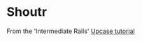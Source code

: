 # Shoutr

From the 'Intermediate Rails' [Upcase tutorial](https://thoughtbot.com/upcase/intermediate-ruby-on-rails-five)

